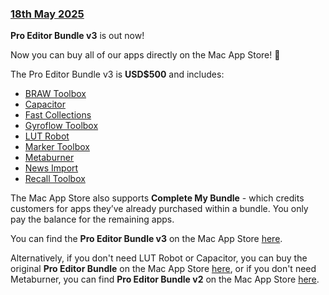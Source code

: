### [18th May 2025](/news/20250518)

**Pro Editor Bundle v3** is out now!

Now you can buy all of our apps directly on the Mac App Store! 🥳

The Pro Editor Bundle v3 is **USD$500** and includes:

- [BRAW Toolbox](/latenite/#braw-toolbox)
- [Capacitor](/latenite/#capacitor)
- [Fast Collections](/latenite/#fast-collections)
- [Gyroflow Toolbox](/latenite/#gyroflow-toolbox)
- [LUT Robot](/latenite/#lut-robot)
- [Marker Toolbox](/latenite/#marker-toolbox)
- [Metaburner](/latenite/#metaburner)
- [News Import](/latenite/#news-import)
- [Recall Toolbox](/latenite/#recall-toolbox)

The Mac App Store also supports **Complete My Bundle** - which credits customers for apps they’ve already purchased within a bundle. You only pay the balance for the remaining apps.

You can find the **Pro Editor Bundle v3** on the Mac App Store [here](https://apps.apple.com/app-bundle/pro-editor-bundle-v3/id1814969493).

Alternatively, if you don't need LUT Robot or Capacitor, you can buy the original **Pro Editor Bundle** on the Mac App Store [here](https://itunes.apple.com/us/app-bundle/id1717681153?mt=12), or if you don't need Metaburner, you can find **Pro Editor Bundle v2** on the Mac App Store [here](https://itunes.apple.com/us/app-bundle/id1750813030?mt=12).